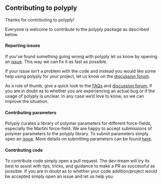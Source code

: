 ## Contributing to polyply

Thanks for contributing to polyply!

Everyone is welcome to contribute to the polyply package as described below. 

#### Reporting issues

If you've found something going wrong with polyply let us know by opening an [issue](https://github.com/marrink-lab/polyply_1.0/issues). This way we can fix it as fast as possible. 

If your issue isn't a problem with the code and instead you would like some help using polyply for your project, let us know on the [discussion forum](https://github.com/marrink-lab/polyply_1.0/discussions).

As a rule of thumb, give a quick look to the [FAQs]( https://github.com/marrink-lab/polyply_1.0/wiki/FAQs) and [discussion forum]( https://github.com/marrink-lab/polyply_1.0/discussions), 
if you are in doubt as to whether you are experiencing an actual bug or if the usage of polyply is unclear. In any case we’d love to know, so we can improve the situation. 

#### Contributing parameters

Polyply curates a library of polymer parameters for different force-fields, especially the Martini force-field. We are happy to accept submissions of polymer parameters to the polyply library. To submit parameters simply open an [issue](https://github.com/marrink-lab/polyply_1.0/issues). More details on submitting parameters can be found 
[here](https://github.com/marrink-lab/polyply_1.0/wiki/Submit-polymer-parameters).

#### Contributing code

To contribute code simply open a pull request. The dev-tream will try its best to assist with tips, tricks, and guidance to make a PR as successful as possible. If you are in doubt as to whether your code addition/project would be accepted simply open an issue and let us help you. 
